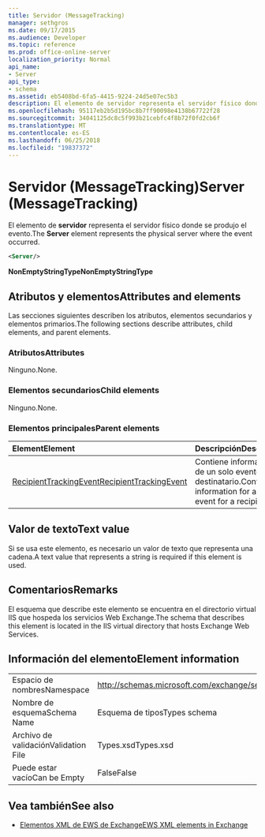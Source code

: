 ```yaml
---
title: Servidor (MessageTracking)
manager: sethgros
ms.date: 09/17/2015
ms.audience: Developer
ms.topic: reference
ms.prod: office-online-server
localization_priority: Normal
api_name:
- Server
api_type:
- schema
ms.assetid: eb5408bd-6fa5-4415-9224-24d5e07ec5b3
description: El elemento de servidor representa el servidor físico donde se produjo el evento.
ms.openlocfilehash: 95117eb2b5d195bc8b7ff90098e4138b67722f28
ms.sourcegitcommit: 34041125dc8c5f993b21cebfc4f8b72f0fd2cb6f
ms.translationtype: MT
ms.contentlocale: es-ES
ms.lasthandoff: 06/25/2018
ms.locfileid: "19837372"
---
```

# <a name="server-messagetracking"></a><span data-ttu-id="92032-103">Servidor (MessageTracking)</span><span class="sxs-lookup"><span data-stu-id="92032-103">Server (MessageTracking)</span></span>

<span data-ttu-id="92032-104">El elemento de **servidor** representa el servidor físico donde se produjo el evento.</span><span class="sxs-lookup"><span data-stu-id="92032-104">The **Server** element represents the physical server where the event occurred.</span></span> 
  
```XML
<Server/>
```

 <span data-ttu-id="92032-105">**NonEmptyStringType**</span><span class="sxs-lookup"><span data-stu-id="92032-105">**NonEmptyStringType**</span></span>
## <a name="attributes-and-elements"></a><span data-ttu-id="92032-106">Atributos y elementos</span><span class="sxs-lookup"><span data-stu-id="92032-106">Attributes and elements</span></span>

<span data-ttu-id="92032-107">Las secciones siguientes describen los atributos, elementos secundarios y elementos primarios.</span><span class="sxs-lookup"><span data-stu-id="92032-107">The following sections describe attributes, child elements, and parent elements.</span></span>
  
### <a name="attributes"></a><span data-ttu-id="92032-108">Atributos</span><span class="sxs-lookup"><span data-stu-id="92032-108">Attributes</span></span>

<span data-ttu-id="92032-109">Ninguno.</span><span class="sxs-lookup"><span data-stu-id="92032-109">None.</span></span>
  
### <a name="child-elements"></a><span data-ttu-id="92032-110">Elementos secundarios</span><span class="sxs-lookup"><span data-stu-id="92032-110">Child elements</span></span>

<span data-ttu-id="92032-111">Ninguno.</span><span class="sxs-lookup"><span data-stu-id="92032-111">None.</span></span>
  
### <a name="parent-elements"></a><span data-ttu-id="92032-112">Elementos principales</span><span class="sxs-lookup"><span data-stu-id="92032-112">Parent elements</span></span>

|<span data-ttu-id="92032-113">**Element**</span><span class="sxs-lookup"><span data-stu-id="92032-113">**Element**</span></span>|<span data-ttu-id="92032-114">**Descripción**</span><span class="sxs-lookup"><span data-stu-id="92032-114">**Description**</span></span>|
|:-----|:-----|
|[<span data-ttu-id="92032-115">RecipientTrackingEvent</span><span class="sxs-lookup"><span data-stu-id="92032-115">RecipientTrackingEvent</span></span>](recipienttrackingevent.md) <br/> |<span data-ttu-id="92032-116">Contiene información de un solo evento de un destinatario.</span><span class="sxs-lookup"><span data-stu-id="92032-116">Contains information for a single event for a recipient.</span></span>  <br/> |
   
## <a name="text-value"></a><span data-ttu-id="92032-117">Valor de texto</span><span class="sxs-lookup"><span data-stu-id="92032-117">Text value</span></span>

<span data-ttu-id="92032-118">Si se usa este elemento, es necesario un valor de texto que representa una cadena.</span><span class="sxs-lookup"><span data-stu-id="92032-118">A text value that represents a string is required if this element is used.</span></span>
  
## <a name="remarks"></a><span data-ttu-id="92032-119">Comentarios</span><span class="sxs-lookup"><span data-stu-id="92032-119">Remarks</span></span>

<span data-ttu-id="92032-120">El esquema que describe este elemento se encuentra en el directorio virtual IIS que hospeda los servicios Web Exchange.</span><span class="sxs-lookup"><span data-stu-id="92032-120">The schema that describes this element is located in the IIS virtual directory that hosts Exchange Web Services.</span></span>
  
## <a name="element-information"></a><span data-ttu-id="92032-121">Información del elemento</span><span class="sxs-lookup"><span data-stu-id="92032-121">Element information</span></span>

|||
|:-----|:-----|
|<span data-ttu-id="92032-122">Espacio de nombres</span><span class="sxs-lookup"><span data-stu-id="92032-122">Namespace</span></span>  <br/> |http://schemas.microsoft.com/exchange/services/2006/types  <br/> |
|<span data-ttu-id="92032-123">Nombre de esquema</span><span class="sxs-lookup"><span data-stu-id="92032-123">Schema Name</span></span>  <br/> |<span data-ttu-id="92032-124">Esquema de tipos</span><span class="sxs-lookup"><span data-stu-id="92032-124">Types schema</span></span>  <br/> |
|<span data-ttu-id="92032-125">Archivo de validación</span><span class="sxs-lookup"><span data-stu-id="92032-125">Validation File</span></span>  <br/> |<span data-ttu-id="92032-126">Types.xsd</span><span class="sxs-lookup"><span data-stu-id="92032-126">Types.xsd</span></span>  <br/> |
|<span data-ttu-id="92032-127">Puede estar vacío</span><span class="sxs-lookup"><span data-stu-id="92032-127">Can be Empty</span></span>  <br/> |<span data-ttu-id="92032-128">False</span><span class="sxs-lookup"><span data-stu-id="92032-128">False</span></span>  <br/> |
   
## <a name="see-also"></a><span data-ttu-id="92032-129">Vea también</span><span class="sxs-lookup"><span data-stu-id="92032-129">See also</span></span>



- [<span data-ttu-id="92032-130">Elementos XML de EWS de Exchange</span><span class="sxs-lookup"><span data-stu-id="92032-130">EWS XML elements in Exchange</span></span>](ews-xml-elements-in-exchange.md)

